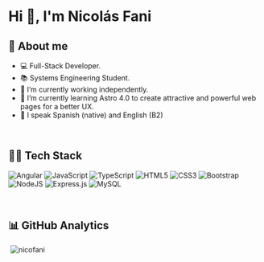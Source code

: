### <h1>Hi 👋, I'm Nicolás Fani</h1>

## 🔎 About me 

- 💻 Full-Stack Developer.
- 📚 Systems Engineering Student.
- 💼 I’m currently working independently.
- 🧭 I’m currently learning Astro 4.0 to create attractive and powerful web pages for a better UX.
- 🤝 I speak Spanish (native) and English (B2)
<br>

## 👨‍💻 Tech Stack

![Angular](https://img.shields.io/badge/angular-%23DD0031.svg?style=for-the-badge&logo=angular&logoColor=white) ![JavaScript](https://img.shields.io/badge/javascript-%23323330.svg?style=for-the-badge&logo=javascript&logoColor=%23F7DF1E) ![TypeScript](https://img.shields.io/badge/typescript-%23007ACC.svg?style=for-the-badge&logo=typescript&logoColor=white) ![HTML5](https://img.shields.io/badge/html5-%23E34F26.svg?style=for-the-badge&logo=html5&logoColor=white) ![CSS3](https://img.shields.io/badge/css3-%231572B6.svg?style=for-the-badge&logo=css3&logoColor=white) ![Bootstrap](https://img.shields.io/badge/bootstrap-%238511FA.svg?style=for-the-badge&logo=bootstrap&logoColor=white)</br>
![NodeJS](https://img.shields.io/badge/node.js-6DA55F?style=for-the-badge&logo=node.js&logoColor=white) ![Express.js](https://img.shields.io/badge/express.js-%23404d59.svg?style=for-the-badge&logo=express&logoColor=%2361DAFB) 
![MySQL](https://img.shields.io/badge/mysql-%2300000f.svg?style=for-the-badge&logo=mysql&logoColor=white)


<br>

## 📊 GitHub Analytics

<p>&nbsp;<img align="center" src="https://github-readme-stats.vercel.app/api?username=nicofani&show_icons=true&locale=en" alt="nicofani" /></p>
